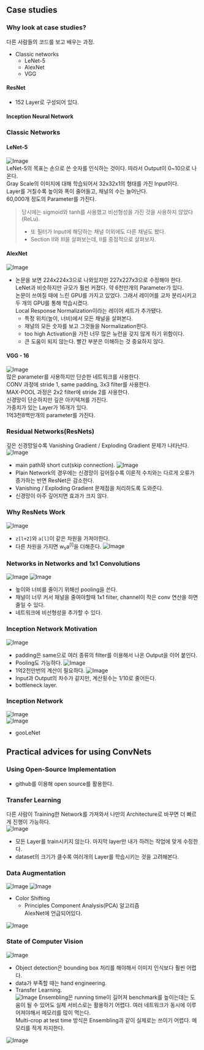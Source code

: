 ## Case studies
### Why look at case studies?
다른 사람들의 코드를 보고 배우는 과정.
- Classic networks
    - LeNet-5
    - AlexNet
    - VGG
#### ResNet
- 152 Layer로 구성되어 있다.
#### Inception Neural Network

### Classic Networks

#### LeNet-5
![Image](https://i.imgur.com/L7TYoCS.png)</br>
LeNet-5의 목표는 손으로 쓴 숫자를 인식하는 것이다. 따라서 Output이 0~10으로 나온다.</br>
Gray Scale의 이미지에 대해 학습되어서 32x32x1의 형태를 가진 Input이다.</br>
Layer를 거칠수록 높이와 폭이 줄어들고, 채널의 수는 늘어난다.</br>
60,000개 정도의 Parameter를 가진다.
> 당시에는 sigmoid와 tanh를 사용했고 비선형성을 가진 것을 사용하지 않았다(ReLu).
> - 또 필터가 Input에 해당하는 채널 이외에도 다른 채널도 봤다.
> - Section II와 III을 살펴보는데, II를 중점적으로 살펴보자.

#### AlexNet
![Image](https://i.imgur.com/cp9imgC.png)
- 논문을 보면 224x224x3으로 나와있지만 227x227x3으로 수정해야 한다.</br>
LeNet과 비슷하지만 규모가 훨씬 커졌다. 약 6천만개의 Parameter가 있다.</br>
논문이 쓰여질 때에 느린 GPU를 가지고 있었다. 그래서 레이어를 교차 분리시키고 두 개의 GPU를 통해 학습시켰다.</br>
Local Response Normalization이라는 레이어 세트가 추가됐다.
    - 특정 위치(높이, 너비)에서 모든 채널을 살펴본다.
    - 채널의 모든 숫자를 보고 그것들을 Normalization한다.
    - too high Activation을 가진 너무 많은 뉴런을 갖지 않게 하기 위함이다.
    - 큰 도움이 되지 않는다. 빨간 부분은 이해하는 것 중요하지 않다.

#### VGG - 16
![Image](https://i.imgur.com/5IRvDAc.png)</br>
많은 parameter를 사용하지만 단순한 네트워크를 사용한다.</br>
CONV 과정에 stride 1, same padding, 3x3 filter를 사용한다.</br>
MAX-POOL 과정은 2x2 filter에 stride 2를 사용한다.</br>
신경망이 단순하지만 깊은 아키텍쳐를 가진다.</br>
가중치가 있는 Layer가 16개가 있다.</br>
1억3천8백만개의 parameter를 가진다.

### Residual Networks(ResNets)
깊은 신경망일수록 Vanishing Gradient / Exploding Gradient 문제가 나타난다.
![Image](https://i.imgur.com/K7N9Msl.png)
- main path와 short cut(skip connection).
![Image](https://i.imgur.com/DupthUm.png)
- Plain Network의 경우에는 신경망이 깊어질수록 이론적 수치와는 다르게 오류가 증가하는 반면 ResNet은 감소한다.
- Vanishing / Exploding Gradient 문제점을 처리하도록 도와준다.
- 신경망이 아주 깊어지면 효과가 크지 않다.

### Why ResNets Work
![Image](https://i.imgur.com/KrlTvVB.png)
- `z[l+2]`와 `a[l]`이 같은 차원을 가져야한다.
- 다른 차원을 가지면 w<sub>s</sub>a<sup>[l]</sup>을 더해준다.
![Image](https://i.imgur.com/qWLbjB4.png)

### Networks in Networks and 1x1 Convolutions
![Image](https://i.imgur.com/Kemv6n0.png)
![Image](https://i.imgur.com/IEHunUZ.png)
- 높이와 너비를 줄이기 위해선 pooling을 쓴다.
- 채널이 너무 커서 채널을 줄여야할때 1x1 filter, channel이 작은 conv 연산을 하면 줄일 수 있다.
- 네트워크에 비선형성을 추가할 수 있다.

### Inception Network Motivation
![Image](https://i.imgur.com/qitbP2K.png)
- padding은 same으로 여러 종류의 filter를 이용해서 나온 Output을 이어 붙인다.
- Pooling도 가능하다.
![Image](https://i.imgur.com/ehNs391.png)
- 1억2천만번의 계산이 필요하다.
![Image](https://i.imgur.com/wucoKVF.png)
- Input과 Output의 차수가 같지만, 계산횟수는 1/10로 줄어든다.
- bottleneck layer.

### Inception Network
![Image](https://i.imgur.com/45lys3J.png)</br>
![Image](https://i.imgur.com/NMm92Xr.png)
- gooLeNet

## Practical advices for using ConvNets
### Using Open-Source Implementation
- github를 이용해 open source를 활용한다.

### Transfer Learning
다른 사람이 Training한 Network를 가져와서 나만의 Architecture로 바꾸면 더 빠르게 진행이 가능하다.</br>
![Image](https://i.imgur.com/bksbDlZ.png)
- 모든 Layer를 train시키지 않는다. 마지막 layer만 내가 하려는 작업에 맞게 수정한다.
- dataset의 크기가 클수록 여러개의 Layer를 학습시키는 것을 고려해본다.

### Data Augmentation
![Image](https://i.imgur.com/kyP2pIv.png)
![Image](https://i.imgur.com/5Aus451.png)
- Color Shifting
    - Principles Component Analysis(PCA) 알고리즘</br>
    AlexNet에 언급되어있다.</br>

 ![Image](https://i.imgur.com/Z1bEi0l.png)

 ### State of Computer Vision
 ![Image](https://i.imgur.com/JiJEBxr.png)
 - Object detection은 bounding box 처리를 해야해서 이미지 인식보다 훨씬 어렵다.
 - data가 부족할 때는 hand engineering.
 - Transfer Learning.</br>
![Image](https://i.imgur.com/vFM3HqH.png)
 Ensembling은 running time이 길어져 benchmark를 높이는데는 도움이 될 수 있어도 실제 서비스로는 활용하기 어렵다. 여러 네트워크가 동시에 이루어져야해서 메모리를 많이 먹는다.</br>
 Multi-crop at test time 방식은 Ensembling과 같이 실제로는 쓰이기 어렵다. 메모리를 적게 차지한다.
 
 ![Image](https://i.imgur.com/SooXk63.png)